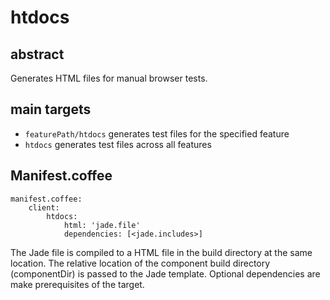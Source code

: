 # htdocs

## abstract

Generates HTML files for manual browser tests.

## main targets

- `featurePath/htdocs` generates test files for the specified feature
- `htdocs` generates test files across all features

## Manifest.coffee

    manifest.coffee:
        client:
            htdocs:
                html: 'jade.file'
                dependencies: [<jade.includes>]


The Jade file is compiled to a HTML file in the build directory at the same
location.  The relative location of the component build directory (componentDir)
is passed to the Jade template.  Optional dependencies are make prerequisites of
the target.
